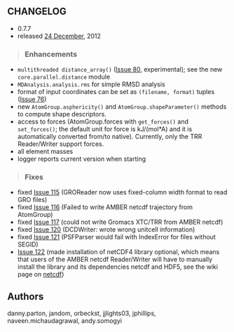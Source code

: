 ## CHANGELOG ##

  * 0.7.7
  * released [24 December](http://en.wikipedia.org/wiki/Christmas_Eve), 2012

> ### Enhancements ###

  * `multithreaded distance_array()` ([Issue 80](https://code.google.com/p/mdanalysis/issues/detail?id=80), experimental); see the new `core.parallel.distance` module
  * `MDAnalysis.analysis.rms` for simple RMSD analysis
  * format of input coordinates can be set as `(filename, format)` tuples ([Issue 76](https://code.google.com/p/mdanalysis/issues/detail?id=76))
  * new `AtomGroup.asphericity()` and `AtomGroup.shapeParameter()` methods to compute shape descriptors.
  * access to forces (AtomGroup.forces with `get_forces()` and `set_forces()`; the default unit for force is kJ/(mol\*A) and it is automatically converted from/to native). Currently, only the TRR Reader/Writer support forces.
  * all element masses
  * logger reports current version when starting

> ### Fixes ###

  * fixed [Issue 115](https://code.google.com/p/mdanalysis/issues/detail?id=115) (GROReader now uses fixed-column width format to read GRO files)
  * fixed [Issue 116](https://code.google.com/p/mdanalysis/issues/detail?id=116) (Failed to write AMBER netcdf trajectory from AtomGroup)
  * fixed [Issue 117](https://code.google.com/p/mdanalysis/issues/detail?id=117) (could not write Gromacs XTC/TRR from AMBER netcdf)
  * fixed [Issue 120](https://code.google.com/p/mdanalysis/issues/detail?id=120) (DCDWriter: wrote wrong unitcell information)
  * fixed [Issue 121](https://code.google.com/p/mdanalysis/issues/detail?id=121) (PSFParser would fail with IndexError for files without SEGID)
  * [Issue 122](https://code.google.com/p/mdanalysis/issues/detail?id=122) (made installation of netCDF4 library optional, which means that users of the AMBER netcdf Reader/Writer will have to manually install the library and its dependencies netcdf and HDF5, see the wiki page on [netcdf](https://code.google.com/p/mdanalysis/wiki/netcdf))

## Authors ##
danny.parton, jandom, orbeckst, jjlights03, jphillips, naveen.michaudagrawal, andy.somogyi